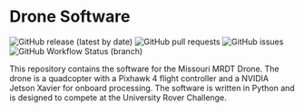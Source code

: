 # Drone Software

![GitHub release (latest by date)](https://badgen.net/github/release/MissouriMRDT/Drone_Software?label=Release)
![GitHub pull requests](https://badgen.net/github/open-prs/MissouriMRDT/Drone_Software?color=green&label=Open%20PRs)
![GitHub issues](https://badgen.net/github/open-issues/MissouriMRDT/Drone_Software?color=green&label=Open%20Issues)
![GitHub Workflow Status (branch)](https://badgen.net/github/status/MissouriMRDT/Drone_Software?label=GitHub%20Actions)

This repository contains the software for the Missouri MRDT Drone. The drone is a quadcopter with a Pixhawk 4 flight controller and a NVIDIA Jetson Xavier for onboard processing. The software is written in Python and is designed to compete at the University Rover Challenge.